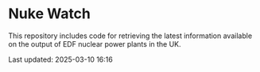 # Nuke Watch

This repository includes code for retrieving the latest information available on the output of EDF nuclear power plants in the UK.

Last updated: 2025-03-10 16:16